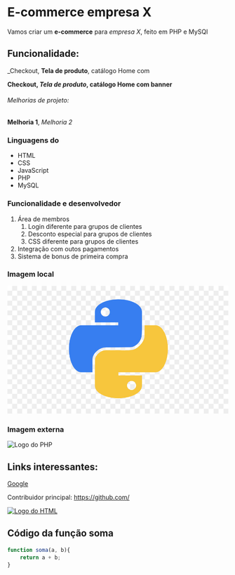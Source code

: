 # E-commerce empresa X

Vamos criar um **e-commerce** para *empresa X*, feito em PHP e MySQl

## Funcionalidade: 

_Checkout, **Tela de produto**, catálogo Home com 

**Checkout, _Tela de produto_, catálogo Home com banner**

###### Melhorias de projeto:

__Melhoria 1__, _Melhoria 2_

### Linguagens do 

* HTML
* CSS
* JavaScript
* PHP
* MySQL

### Funcionalidade e desenvolvedor

1. Área de membros
    1. Login diferente para grupos de clientes
    2. Desconto especial para grupos de clientes
    3. CSS diferente para grupos de clientes
2. Integração com outos pagamentos
3. Sistema de bonus de primeira compra

### Imagem local

![Logo do Python](img/python.jpg)

### Imagem externa

![Logo do PHP](https://www.onespan.com//sites/default/files/blog/images/logo-php-adbac78231.png)

## Links interessantes:

[Google](https://www.google.com/?&bih=762&biw=1495&client=opera-gx&hs=YzN&hl=pt-BR)

Contribuidor principal: https://github.com/

[![Logo do HTML](https://cdn-icons-png.flaticon.com/512/174/174854.png)](https://cdn-icons-png.flaticon.com/512/174/174854.png)

## Código da função soma

```javascript
function soma(a, b){
    return a + b;
}
```